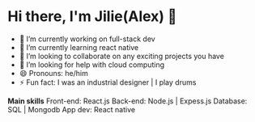 # Hi there, I'm Jilie(Alex) 👋

- 🔭 I’m currently working on full-stack dev
- 🌱 I’m currently learning react native
- 👯 I’m looking to collaborate on any exciting projects you have
- 🤔 I’m looking for help with cloud computing
- 😄 Pronouns: he/him
- ⚡ Fun fact: I was an industrial designer | I play drums

**Main skills**
Front-end: React.js
Back-end: Node.js | Expess.js
Database: SQL | Mongodb
App dev: React native



